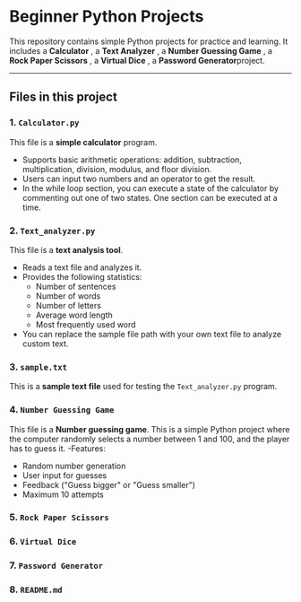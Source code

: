 # Beginner Python Projects

This repository contains simple Python projects for practice and learning. It includes a **Calculator** , a **Text Analyzer** , a **Number Guessing Game** , a **Rock Paper Scissors** , a **Virtual Dice** , a **Password Generator**project.

---

## Files in this project

### 1. `Calculator.py`
This file is a **simple calculator** program.  
- Supports basic arithmetic operations: addition, subtraction, multiplication, division, modulus, and floor division.  
- Users can input two numbers and an operator to get the result.
- In the while loop section, you can execute a state of the calculator by commenting out one of two states. One section can be executed at a time.

### 2. `Text_analyzer.py`
This file is a **text analysis tool**.  
- Reads a text file and analyzes it.  
- Provides the following statistics:
  - Number of sentences  
  - Number of words  
  - Number of letters  
  - Average word length  
  - Most frequently used word  
- You can replace the sample file path with your own text file to analyze custom text.

### 3. `sample.txt`
This is a **sample text file** used for testing the `Text_analyzer.py` program.



### 4.  `Number Guessing Game`
This file is a **Number guessing game**. 
This is a simple Python project where the computer randomly selects a number between 1 and 100, and the player has to guess it.
-Features:
  - Random number generation  
  - User input for guesses  
  - Feedback ("Guess bigger" or "Guess smaller")  
  - Maximum 10 attempts  

### 5. `Rock Paper Scissors`

### 6. `Virtual Dice`

### 7. `Password Generator`

### 8. `README.md`
